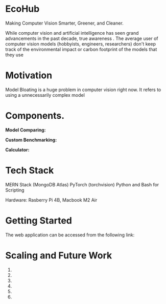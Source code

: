 # EcoHub

Making Computer Vision Smarter, Greener, and Cleaner.

While computer vision and artificial intelligence has seen grand advancements in the past decade, true awareness . The average user of computer vision models (hobbyists, engineers, researchers) don't keep track of the environmental impact or carbon footprint of the models that they use 

# Motivation

Model Bloating is a huge problem in computer vision right now. It refers to using a unnecessarily complex model 

# Components. 

**Model Comparing:** 

**Custom Benchmarking:**

**Calculator:**

# Tech Stack

MERN Stack (MongoDB Atlas)
PyTorch (torchvision)
Python and Bash for Scripting

Hardware: Rasberry Pi 4B, Macbook M2 Air

# Getting Started

The web application can be accessed from the following link:

# Scaling and Future Work

1. 
2. 
3. 
4. 
5. 
6. 
